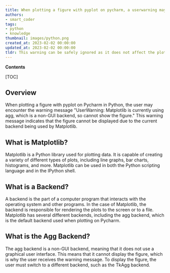 ```yaml
---
title: When plotting a figure with pyplot on pycharm, a userwarning may appear indicating that matplotlib is using a non-gui backend, so the figure cannot be displayed
authors:
- smart_coder
tags:
- python
- knowledge
thumbnail: images/python.png
created_at: 2023-02-02 00:00:00
updated_at: 2023-02-02 00:00:00
tldr: This warning can be safely ignored as it does not affect the plotting of the figure.
---
```


**Contents**

[TOC]

## Overview

When plotting a figure with pyplot on Pycharm in Python, the user may encounter the warning message "UserWarning: Matplotlib is currently using agg, which is a non-GUI backend, so cannot show the figure." This warning message indicates that the figure cannot be displayed due to the current backend being used by Matplotlib.

## What is Matplotlib?

Matplotlib is a Python library used for plotting data. It is capable of creating a variety of different types of plots, including line graphs, bar charts, histograms, and more. Matplotlib can be used in both the Python scripting language and in the IPython shell.

## What is a Backend?

A backend is the part of a computer program that interacts with the operating system and other programs. In the case of Matplotlib, the backend is responsible for rendering the plots to the screen or to a file. Matplotlib has several different backends, including the agg backend, which is the default backend used when plotting on Pycharm.

## What is the Agg Backend?

The agg backend is a non-GUI backend, meaning that it does not use a graphical user interface. This means that it cannot display the figure, which is why the user receives the warning message. To display the figure, the user must switch to a different backend, such as the TkAgg backend.
